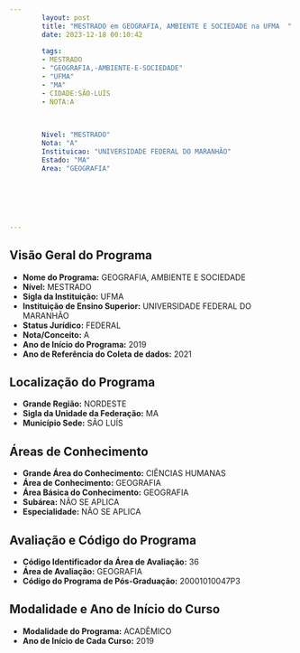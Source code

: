 ```yaml
---
        layout: post
        title: "MESTRADO em GEOGRAFIA, AMBIENTE E SOCIEDADE na UFMA  "
        date: 2023-12-18 00:10:42
     
        tags:
        - MESTRADO
        - "GEOGRAFIA,-AMBIENTE-E-SOCIEDADE"
        - "UFMA"
        - "MA"
        - CIDADE:SÃO-LUÍS
        - NOTA:A
        
       

        Nivel: "MESTRADO"
        Nota: "A"
        Instituicao: "UNIVERSIDADE FEDERAL DO MARANHÃO"
        Estado: "MA"
        Area: "GEOGRAFIA"
        
        
        
        
        
        
---
```

## Visão Geral do Programa
- **Nome do Programa:** GEOGRAFIA, AMBIENTE E SOCIEDADE
- **Nível:** MESTRADO
- **Sigla da Instituição:** UFMA
- **Instituição de Ensino Superior:** UNIVERSIDADE FEDERAL DO MARANHÃO
- **Status Jurídico:** FEDERAL
- **Nota/Conceito:** A
- **Ano de Início do Programa:** 2019
- **Ano de Referência do Coleta de dados:** 2021

## Localização do Programa
- **Grande Região:** NORDESTE
- **Sigla da Unidade da Federação:** MA
- **Município Sede:** SÃO LUÍS

## Áreas de Conhecimento
- **Grande Área do Conhecimento:** CIÊNCIAS HUMANAS
- **Área de Conhecimento:** GEOGRAFIA
- **Área Básica do Conhecimento:** GEOGRAFIA
- **Subárea:** NÃO SE APLICA
- **Especialidade:** NÃO SE APLICA

## Avaliação e Código do Programa
- **Código Identificador da Área de Avaliação:** 36
- **Área de Avaliação:** GEOGRAFIA
- **Código do Programa de Pós-Graduação:** 20001010047P3


## Modalidade e Ano de Início do Curso
- **Modalidade do Programa:** ACADÊMICO
- **Ano de Início de Cada Curso:** 2019
